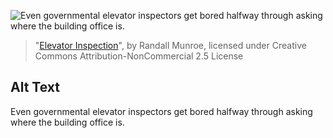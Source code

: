 ![Even governmental elevator inspectors get bored halfway through asking where the building office is.](https://imgs.xkcd.com/comics/elevator_inspection.png)
> "[Elevator Inspection](https://xkcd.com/897/)", by Randall Munroe, licensed under Creative Commons Attribution-NonCommercial 2.5 License

## Alt Text
Even governmental elevator inspectors get bored halfway through asking where the building office is.
